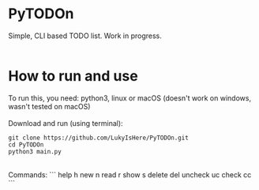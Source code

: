 # PyTODOn
Simple, CLI based TODO list. Work in progress.<br/>
<br/>
# How to run and use
To run this, you need: python3, linux or macOS (doesn't work on windows, wasn't tested on macOS) <br/> <br/>
Download and run (using terminal): 
```
git clone https://github.com/LukyIsHere/PyTODOn.git
cd PyTODOn
python3 main.py
```
<br/>
Commands:
```
 help        h
 new         n 
 read        r 
 show        s
 delete      del
 uncheck     uc
 check       cc
```
